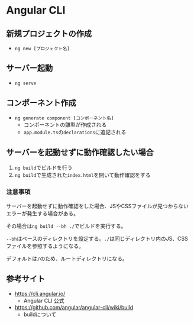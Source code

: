 # Angular CLI

## 新規プロジェクトの作成

- `ng new [プロジェクト名]`

## サーバー起動

- `ng serve`

## コンポーネント作成

- `ng generate component [コンポーネント名]`
    - コンポーネントの雛型が作成される
    - `app.module.ts`の`declarations`に追記される

## サーバーを起動せずに動作確認したい場合

1. `ng build`でビルドを行う
1. `ng build`で生成された`index.html`を開いて動作確認をする

### 注意事項

サーバーを起動せずに動作確認をした場合、JSやCSSファイルが見つからないエラーが発生する場合がある。

その場合は`ng build --bh ./`でビルドを実行する。

`--bh`はベースのディレクトリを設定する。`./`は同じディレクトリ内のJS、CSSファイルを参照するようになる。

デフォルトは`/`のため、ルートディレクトリになる。

## 参考サイト

- https://cli.angular.io/
    - Angular CLI 公式
- https://github.com/angular/angular-cli/wiki/build
    - buildについて